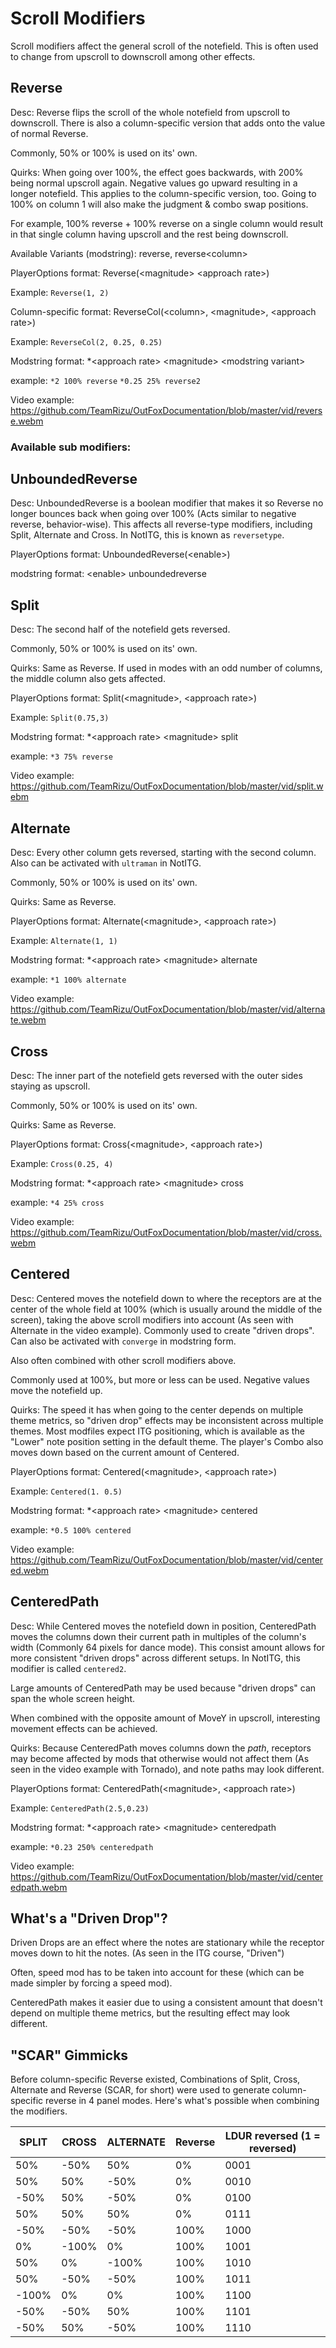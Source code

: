 # Scroll Modifiers
Scroll modifiers affect the general scroll of the notefield. This is often used to change from upscroll to downscroll among other effects.

## Reverse
Desc: Reverse flips the scroll of the whole notefield from upscroll to downscroll. There is also a column-specific version that adds onto the value of normal Reverse.

Commonly, 50% or 100% is used on its' own.

Quirks: When going over 100%, the effect goes backwards, with 200% being normal upscroll again. Negative values go upward resulting in a longer notefield. This applies to the column-specific version, too. Going to 100% on column 1 will also make the judgment & combo swap positions.

For example, 100% reverse + 100% reverse on a single column would result in that single column having upscroll and the rest being downscroll.

Available Variants (modstring): reverse, reverse\<column\>

PlayerOptions format: Reverse(\<magnitude\> \<approach rate\>)

Example: `Reverse(1, 2)`

Column-specific format: ReverseCol(\<column\>, \<magnitude\>, \<approach rate\>)

Example: `ReverseCol(2, 0.25, 0.25)`

Modstring format: *\<approach rate\> \<magnitude\> \<modstring variant\>

example: `*2 100% reverse` `*0.25 25% reverse2`

Video example: https://github.com/TeamRizu/OutFoxDocumentation/blob/master/vid/reverse.webm

### Available sub modifiers:
## UnboundedReverse
Desc: UnboundedReverse is a boolean modifier that makes it so Reverse no longer bounces back when going over 100% (Acts similar to negative reverse, behavior-wise). This affects all reverse-type modifiers, including Split, Alternate and Cross. In NotITG, this is known as `reversetype`.

PlayerOptions format: UnboundedReverse(\<enable\>)

modstring format: \<enable\> unboundedreverse


## Split
Desc: The second half of the notefield gets reversed.

Commonly, 50% or 100% is used on its' own.

Quirks: Same as Reverse. If used in modes with an odd number of columns, the middle column also gets affected.

PlayerOptions format: Split(\<magnitude\>, \<approach rate\>)

Example: `Split(0.75,3)`

Modstring format: *\<approach rate\> \<magnitude\> split

example: `*3 75% reverse`

Video example: https://github.com/TeamRizu/OutFoxDocumentation/blob/master/vid/split.webm

## Alternate
Desc: Every other column gets reversed, starting with the second column. Also can be activated with `ultraman` in NotITG.

Commonly, 50% or 100% is used on its' own.

Quirks: Same as Reverse.

PlayerOptions format: Alternate(\<magnitude\>, \<approach rate\>)

Example: `Alternate(1, 1)`

Modstring format: *\<approach rate\> \<magnitude\> alternate

example: `*1 100% alternate`

Video example: https://github.com/TeamRizu/OutFoxDocumentation/blob/master/vid/alternate.webm

## Cross
Desc: The inner part of the notefield gets reversed with the outer sides staying as upscroll.

Commonly, 50% or 100% is used on its' own.

Quirks: Same as Reverse.

PlayerOptions format: Cross(\<magnitude\>, \<approach rate\>)

Example: `Cross(0.25, 4)`

Modstring format: *\<approach rate\> \<magnitude\> cross

example: `*4 25% cross`

Video example: https://github.com/TeamRizu/OutFoxDocumentation/blob/master/vid/cross.webm

## Centered
Desc: Centered moves the notefield down to where the receptors are at the center of the whole field at 100% (which is usually around the middle of the screen), taking the above scroll modifiers into account (As seen with Alternate in the video example). Commonly used to create "driven drops". Can also be activated with `converge` in modstring form.

Also often combined with other scroll modifiers above.

Commonly used at 100%, but more or less can be used. Negative values move the notefield up.

Quirks: The speed it has when going to the center depends on multiple theme metrics, so "driven drop" effects may be inconsistent across multiple themes. Most modfiles expect ITG positioning, which is available as the "Lower" note position setting in the default theme. The player's Combo also moves down based on the current amount of Centered.

PlayerOptions format: Centered(\<magnitude\>, \<approach rate\>)

Example: `Centered(1. 0.5)`

Modstring format: *\<approach rate\> \<magnitude\> centered

example: `*0.5 100% centered`

Video example: https://github.com/TeamRizu/OutFoxDocumentation/blob/master/vid/centered.webm

## CenteredPath
Desc: While Centered moves the notefield down in position, CenteredPath moves the columns down their current path in multiples of the column's width (Commonly 64 pixels for dance mode). This consist amount allows for more consistent "driven drops" across different setups. In NotITG, this modifier is called `centered2`.

Large amounts of CenteredPath may be used because "driven drops" can span the whole screen height.

When combined with the opposite amount of MoveY in upscroll, interesting movement effects can be achieved.

Quirks: Because CenteredPath moves columns down the *path*, receptors may become affected by mods that otherwise would not affect them (As seen in the video example with Tornado), and note paths may look different.

PlayerOptions format: CenteredPath(\<magnitude\>, \<approach rate\>)

Example: `CenteredPath(2.5,0.23)`

Modstring format: *\<approach rate\> \<magnitude\> centeredpath

example: `*0.23 250% centeredpath`

Video example: https://github.com/TeamRizu/OutFoxDocumentation/blob/master/vid/centeredpath.webm

## What's a "Driven Drop"?
Driven Drops are an effect where the notes are stationary while the receptor moves down to hit the notes. (As seen in the ITG course, "Driven")

Often, speed mod has to be taken into account for these (which can be made simpler by forcing a speed mod).

CenteredPath makes it easier due to using a consistent amount that doesn't depend on multiple theme metrics, but the resulting effect may look different.

## "SCAR" Gimmicks
Before column-specific Reverse existed, Combinations of Split, Cross, Alternate and Reverse (SCAR, for short) were used to generate column-specific reverse in 4 panel modes. Here's what's possible when combining the modifiers.

SPLIT    |CROSS    |ALTERNATE|Reverse  | LDUR reversed (1 = reversed)
---------|---------|---------|---------|------
  50%    | -50%    |  50%    |  0%     | 0001
  50%    |  50%    | -50%    |  0%     | 0010
 -50%    |  50%    | -50%    |  0%     | 0100
  50%    |  50%    |  50%    |  0%     | 0111
 -50%    | -50%    | -50%    |100%     | 1000
   0%    |-100%    |   0%    |100%     | 1001
  50%    |   0%    |-100%    |100%     | 1010
  50%    | -50%    | -50%    |100%     | 1011
-100%    |   0%    |   0%    |100%     | 1100
 -50%    | -50%    |  50%    |100%     | 1101
 -50%    |  50%    | -50%    |100%     | 1110
